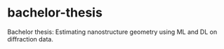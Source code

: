 # bachelor-thesis
Bachelor thesis: Estimating nanostructure geometry using ML and DL on diffraction data.
